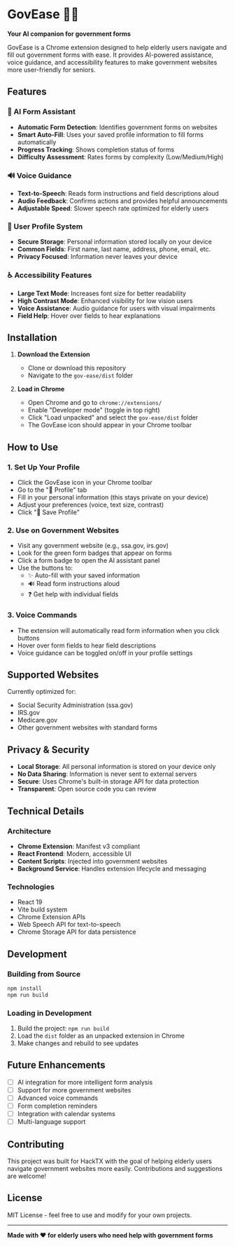 # GovEase 🧓💬

**Your AI companion for government forms**

GovEase is a Chrome extension designed to help elderly users navigate and fill out government forms with ease. It provides AI-powered assistance, voice guidance, and accessibility features to make government websites more user-friendly for seniors.

## Features

### 🤖 AI Form Assistant
- **Automatic Form Detection**: Identifies government forms on websites
- **Smart Auto-Fill**: Uses your saved profile information to fill forms automatically
- **Progress Tracking**: Shows completion status of forms
- **Difficulty Assessment**: Rates forms by complexity (Low/Medium/High)

### 🔊 Voice Guidance
- **Text-to-Speech**: Reads form instructions and field descriptions aloud
- **Audio Feedback**: Confirms actions and provides helpful announcements
- **Adjustable Speed**: Slower speech rate optimized for elderly users

### 👤 User Profile System
- **Secure Storage**: Personal information stored locally on your device
- **Common Fields**: First name, last name, address, phone, email, etc.
- **Privacy Focused**: Information never leaves your device

### ♿ Accessibility Features
- **Large Text Mode**: Increases font size for better readability
- **High Contrast Mode**: Enhanced visibility for low vision users
- **Voice Assistance**: Audio guidance for users with visual impairments
- **Field Help**: Hover over fields to hear explanations

## Installation

1. **Download the Extension**
   - Clone or download this repository
   - Navigate to the `gov-ease/dist` folder

2. **Load in Chrome**
   - Open Chrome and go to `chrome://extensions/`
   - Enable "Developer mode" (toggle in top right)
   - Click "Load unpacked" and select the `gov-ease/dist` folder
   - The GovEase icon should appear in your Chrome toolbar

## How to Use

### 1. Set Up Your Profile
- Click the GovEase icon in your Chrome toolbar
- Go to the "👤 Profile" tab
- Fill in your personal information (this stays private on your device)
- Adjust your preferences (voice, text size, contrast)
- Click "💾 Save Profile"

### 2. Use on Government Websites
- Visit any government website (e.g., ssa.gov, irs.gov)
- Look for the green form badges that appear on forms
- Click a form badge to open the AI assistant panel
- Use the buttons to:
  - ✨ Auto-fill with your saved information
  - 🔊 Read form instructions aloud
  - ❓ Get help with individual fields

### 3. Voice Commands
- The extension will automatically read form information when you click buttons
- Hover over form fields to hear field descriptions
- Voice guidance can be toggled on/off in your profile settings

## Supported Websites

Currently optimized for:
- Social Security Administration (ssa.gov)
- IRS.gov
- Medicare.gov
- Other government websites with standard forms

## Privacy & Security

- **Local Storage**: All personal information is stored on your device only
- **No Data Sharing**: Information is never sent to external servers
- **Secure**: Uses Chrome's built-in storage API for data protection
- **Transparent**: Open source code you can review

## Technical Details

### Architecture
- **Chrome Extension**: Manifest v3 compliant
- **React Frontend**: Modern, accessible UI
- **Content Scripts**: Injected into government websites
- **Background Service**: Handles extension lifecycle and messaging

### Technologies
- React 19
- Vite build system
- Chrome Extension APIs
- Web Speech API for text-to-speech
- Chrome Storage API for data persistence

## Development

### Building from Source
```bash
npm install
npm run build
```

### Loading in Development
1. Build the project: `npm run build`
2. Load the `dist` folder as an unpacked extension in Chrome
3. Make changes and rebuild to see updates

## Future Enhancements

- [ ] AI integration for more intelligent form analysis
- [ ] Support for more government websites
- [ ] Advanced voice commands
- [ ] Form completion reminders
- [ ] Integration with calendar systems
- [ ] Multi-language support

## Contributing

This project was built for HackTX with the goal of helping elderly users navigate government websites more easily. Contributions and suggestions are welcome!

## License

MIT License - feel free to use and modify for your own projects.

---

**Made with ❤️ for elderly users who need help with government forms**